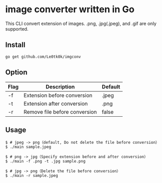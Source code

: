 # image converter written in Go
This CLI convert extension of images.
.png, .jpg(.jpeg), and .gif are only supported.

## Install

```
go get github.com/Le0tk0k/imgconv
```

## Option

|  Flag  |  Description  | Default |
| ---- | ---- | --- |
|  -f  |  Extension before conversion  | .jpeg |
|  -t  |  Extension after conversion  | .png |
|  -r  |  Remove file before conversion | false |

## Usage

```
$ # jpeg -> png（default, Do not delete the file before conversion）
$ ./main sample.jpeg

$ # png -> jpg（Specify extension before and after conversion）
$ ./main -f .png -t .jpg sample.png

$ # jpg -> png（Delete the file before conversion）
$ ./main -r sample.jpeg
```
